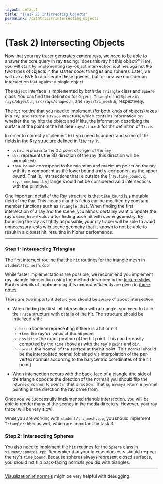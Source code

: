 ```yaml
---
layout: default
title: "(Task 2) Intersecting Objects"
permalink: /pathtracer/intersecting_objects
---
```


# (Task 2) Intersecting Objects

Now that your ray tracer generates camera rays, we need to be able to answer the core query in ray tracing: "does this ray hit this object?" Here, you will start by implementing ray-object intersection routines against the two types of objects in the starter code: triangles and spheres. Later, we will use a BVH to accelerate these queries, but for now we consider an intersection test against a single object.

The `Object` interface is implemented by both the `Triangle` class and `Sphere` class. You can find the definition for `Object`, `Triangle` and `Sphere` in `rays/object.h`, `src/rays/shapes.h`, and `rays/tri_mesh.h`, respectively.

The `hit` routine that you need to implement (for both kinds of objects) takes in a ray, and returns a `Trace` structure, which contains information on whether the ray hits the object and if hits, the information describing the surface at the point of the hit. See `rays/trace.h` for the definition of `Trace`.

In order to correctly implement `hit` you need to understand some of the fields in the Ray structure defined in `lib/ray.h`.

* `point`: represents the 3D point of origin of the ray
* `dir`: represents the 3D direction of the ray (this direction will be normalized)
* `time_bound`: correspond to the minimum and maximum points on the ray with its x-component as the lower bound and y-component as the upper bound. That is, intersections that lie outside the [`ray.time_bound.x`, `ray.time_bound.y`]  range should not be considered valid intersections with the primitive.

One important detail of the Ray structure is that `time_bound` is a mutable field of the Ray. This means that this fields can be modified by constant member functions such as `Triangle::hit`. When finding the first intersection of a ray and the scene, you almost certainly want to update the ray's `time_bound` value after finding each hit with scene geometry. By bounding the ray as tightly as possible, your ray tracer will be able to avoid unnecessary tests with scene geometry that is known to not be able to result in a closest hit, resulting in higher performance.

---

### **Step 1: Intersecting Triangles**

The first intersect routine that the `hit` routines for the triangle mesh in `student/tri_mesh.cpp`.

While faster implementations are possible, we recommend you implement ray-triangle intersection using the method described in the [lecture slides](http://15462.courses.cs.cmu.edu/fall2017/lecture/acceleratingqueries). Further details of implementing this method efficiently are given in [these notes](ray_triangle_intersection.md).

There are two important details you should be aware of about intersection:

* When finding the first-hit intersection with a triangle, you need to fill in the `Trace` structure with details of the hit. The structure should be initialized with:
    
    * `hit`: a boolean representing if there is a hit or not
    * `time`: the ray's _t_-value of the hit point
    * `position`: the exact position of the hit point. This can be easily computed by the `time` above as with the ray's `point` and `dir`.
    * `normal`: the normal of the surface at the hit point. This normal should be the interpolated normal (obtained via interpolation of the per-vertex normals according to the barycentric coordinates of the hit point)

* When intersection occurs with the back-face of a triangle (the side of the triangle opposite the direction of the normal) you should flip the returned normal to point in that direction. That is, always return a normal pointing in the direction the ray came from!

Once you've successfully implemented triangle intersection, you will be able to render many of the scenes in the media directory. However, your ray tracer will be very slow!

While you are working with `student/tri_mesh.cpp`, you should implement `Triangle::bbox` as well, which are important for task 3.


### **Step 2: Intersecting Spheres**

You also need to implement the `hit` routines for the `Sphere` class in `student/sphapes.cpp`. Remember that your intersection tests should respect the ray's `time_bound`. Because spheres always represent closed surfaces, you should not flip back-facing normals you did with triangles.

---

[Visualization of normals](visualization_of_normals.md) might be very helpful with debugging.

